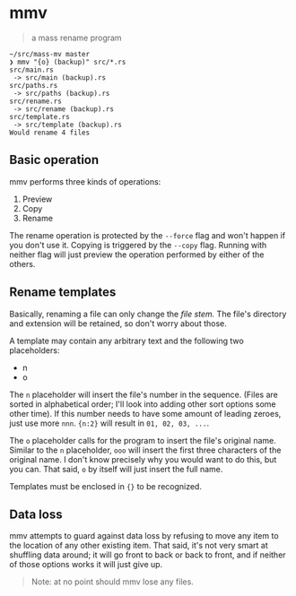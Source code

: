 # mmv

> a mass rename program

```shell
~/src/mass-mv master
❯ mmv "{o} (backup)" src/*.rs
src/main.rs
 -> src/main (backup).rs
src/paths.rs
 -> src/paths (backup).rs
src/rename.rs
 -> src/rename (backup).rs
src/template.rs
 -> src/template (backup).rs
Would rename 4 files
```

## Basic operation

mmv performs three kinds of operations:

1. Preview
2. Copy
3. Rename

The rename operation is protected by the `--force` flag and won't happen if you don't use it. Copying is triggered by the `--copy` flag. Running with neither flag will just preview the operation performed by either of the others.

## Rename templates

Basically, renaming a file can only change the *file stem.* The file's directory and extension will be retained, so don't worry about those.

A template may contain any arbitrary text and the following two placeholders:

- n
- o

The `n` placeholder will insert the file's number in the sequence. (Files are sorted in alphabetical order; I'll look into adding other sort options some other time). If this number needs to have some amount of leading zeroes, just use more `nnn`. `{n:2}` will result in `01, 02, 03, ...`.

The `o` placeholder calls for the program to insert the file's original name. Similar to the `n` placeholder, `ooo` will insert the first three characters of the original name. I don't know precisely why you would want to do this, but you can. That said, `o` by itself will just insert the full name.

Templates must be enclosed in `{}` to be recognized.

## Data loss

mmv attempts to guard against data loss by refusing to move any item to the location of any other existing item. That said, it's not very smart at shuffling data around; it will go front to back or back to front, and if neither of those options works it will just give up.

> Note: at no point should mmv lose any files.

